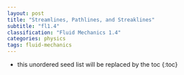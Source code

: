 ```yaml
---
layout: post
title: "Streamlines, Pathlines, and Streaklines"
subtitle: "fl1.4"
classification: "Fluid Mechanics 1.4"
categories: physics
tags: fluid-mechanics
---
```


<!--more-->
* this unordered seed list will be replaced by the toc
{:toc}